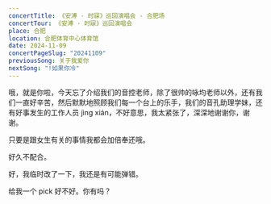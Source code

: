 ```yaml
---
concertTitle: 《安溥 · 时寐》巡回演唱会 - 合肥场
concertTour: 《安溥 · 时寐》巡回演唱会
place: 合肥
location: 合肥体育中心体育馆
date: 2024-11-09
concertPageSlug: "20241109"
previousSong: 关于我爱你
nextSong: "!如果你冷"
---
```

哦，就是你啦，今天忘了介绍我们的音控老师，除了很帅的咏均老师以外，还有我们一直好辛苦，然后默默地照顾我们每一个台上的乐手，我们的音孔助理学妹，还有好事发生的工作人员 jìng xián，不好意思，我太紧张了，深深地谢谢你，谢谢。

只要是跟女生有关的事情我都会加倍奉还哦。

好久不配合。

好，我临时改了一下，我还是有可能弹错。

给我一个 pick 好不好。你有吗？